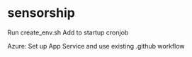 # sensorship
Run create_env.sh
Add to startup cronjob

Azure:
Set up App Service and use existing .github workflow